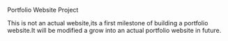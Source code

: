 Portfolio Website Project

This is not an actual website,its a first milestone of building a portfolio website.It will be modified a grow into an actual portfolio website in future.

